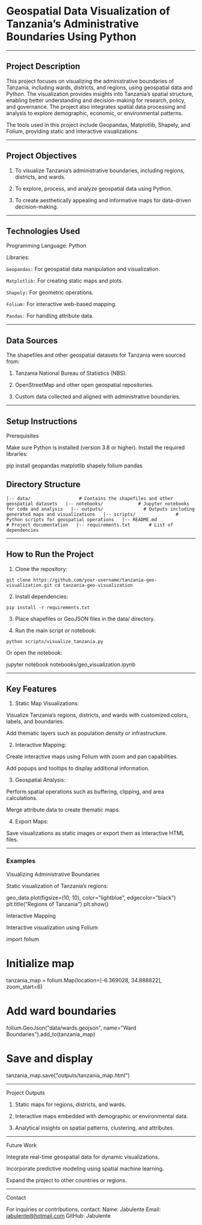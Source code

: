 # Geospatial Data Visualization of Tanzania’s Administrative Boundaries Using Python


---

## Project Description

This project focuses on visualizing the administrative boundaries of Tanzania, including wards, districts, and regions, using geospatial data and Python. The visualization provides insights into Tanzania’s spatial structure, enabling better understanding and decision-making for research, policy, and governance. The project also integrates spatial data processing and analysis to explore demographic, economic, or environmental patterns.

The tools used in this project include Geopandas, Matplotlib, Shapely, and Folium, providing static and interactive visualizations.


---

## Project Objectives

1. To visualize Tanzania’s administrative boundaries, including regions, districts, and wards.


2. To explore, process, and analyze geospatial data using Python.


3. To create aesthetically appealing and informative maps for data-driven decision-making.




---

## Technologies Used

Programming Language: Python

Libraries:

`Geopandas:` For geospatial data manipulation and visualization.

`Matplotlib:` For creating static maps and plots.

`Shapely:` For geometric operations.

`Folium:` For interactive web-based mapping.

`Pandas:` For handling attribute data.




---

## Data Sources

The shapefiles and other geospatial datasets for Tanzania were sourced from:

1. Tanzania National Bureau of Statistics (NBS).

2. OpenStreetMap and other open geospatial repositories.

3. Custom data collected and aligned with administrative boundaries.



---

## Setup Instructions

Prerequisites

Make sure Python is installed (version 3.8 or higher). Install the required libraries:

pip install geopandas matplotlib shapely folium pandas

## Directory Structure

``|-- data/                  # Contains the shapefiles and other geospatial datasets  
|-- notebooks/             # Jupyter notebooks for code and analysis  
|-- outputs/               # Outputs including generated maps and visualizations  
|-- scripts/               # Python scripts for geospatial operations  
|-- README.md              # Project documentation  
|-- requirements.txt       # List of dependencies
``

---

## How to Run the Project

1. Clone the repository:

``git clone https://github.com/your-username/tanzania-geo-visualization.git
cd tanzania-geo-visualization ``


2. Install dependencies:

``pip install -r requirements.txt``


3. Place shapefiles or GeoJSON files in the data/ directory.


4. Run the main script or notebook:

``python scripts/visualize_tanzania.py``

Or open the notebook:

jupyter notebook notebooks/geo_visualization.ipynb




---

## Key Features

1. Static Map Visualizations:

Visualize Tanzania’s regions, districts, and wards with customized colors, labels, and boundaries.

Add thematic layers such as population density or infrastructure.



2. Interactive Mapping:

Create interactive maps using Folium with zoom and pan capabilities.

Add popups and tooltips to display additional information.



3. Geospatial Analysis:

Perform spatial operations such as buffering, clipping, and area calculations.

Merge attribute data to create thematic maps.



4. Export Maps:

Save visualizations as static images or export them as interactive HTML files.





---

### Examples

Visualizing Administrative Boundaries

Static visualization of Tanzania’s regions:

geo_data.plot(figsize=(10, 10), color="lightblue", edgecolor="black")
plt.title("Regions of Tanzania")
plt.show()

Interactive Mapping

Interactive visualization using Folium:

import folium

# Initialize map
tanzania_map = folium.Map(location=[-6.369028, 34.888822], zoom_start=6)

# Add ward boundaries
folium.GeoJson("data/wards.geojson", name="Ward Boundaries").add_to(tanzania_map)

# Save and display
tanzania_map.save("outputs/tanzania_map.html")


---

Project Outputs

1. Static maps for regions, districts, and wards.


2. Interactive maps embedded with demographic or environmental data.


3. Analytical insights on spatial patterns, clustering, and attributes.




---

Future Work

Integrate real-time geospatial data for dynamic visualizations.

Incorporate predictive modeling using spatial machine learning.

Expand the project to other countries or regions.



---

Contact

For inquiries or contributions, contact:
Name: Jabulente
Email: jabulente@hotmail.com
GitHub: Jabulente 
